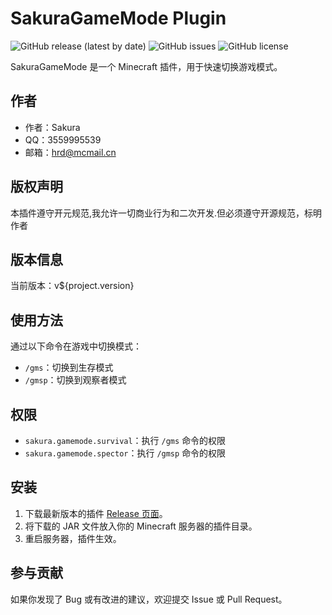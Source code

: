 # SakuraGameMode Plugin

![GitHub release (latest by date)](https://img.shields.io/github/v/release/SakuraCloudCoCreate/SakuraGameMode)
![GitHub issues](https://img.shields.io/github/issues/SakuraCloudCoCreate/SakuraGameMode)
![GitHub license](https://img.shields.io/github/license/SakuraCloudCoCreate/SakuraGameMode)

SakuraGameMode 是一个 Minecraft 插件，用于快速切换游戏模式。

## 作者

- 作者：Sakura
- QQ：3559995539
- 邮箱：hrd@mcmail.cn

## 版权声明

本插件遵守开元规范,我允许一切商业行为和二次开发.但必须遵守开源规范，标明作者

## 版本信息

当前版本：v${project.version}

## 使用方法

通过以下命令在游戏中切换模式：

- `/gms`：切换到生存模式
- `/gmsp`：切换到观察者模式

## 权限

- `sakura.gamemode.survival`：执行 `/gms` 命令的权限
- `sakura.gamemode.spector`：执行 `/gmsp` 命令的权限

## 安装

1. 下载最新版本的插件 [Release 页面](https://github.com/SakuraCloudCoCreate/SakuraGameMode/releases)。
2. 将下载的 JAR 文件放入你的 Minecraft 服务器的插件目录。
3. 重启服务器，插件生效。

## 参与贡献

如果你发现了 Bug 或有改进的建议，欢迎提交 Issue 或 Pull Request。

